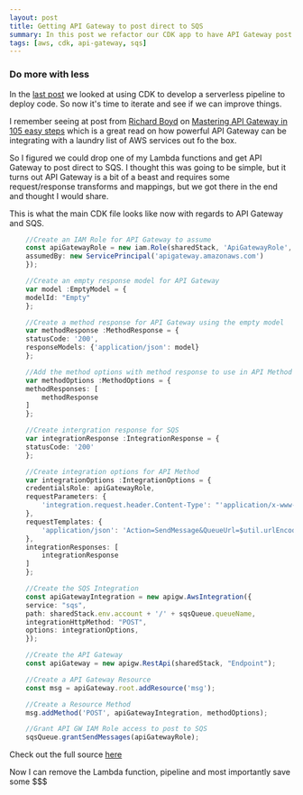 ```yaml
---
layout: post
title: Getting API Gateway to post direct to SQS
summary: In this post we refactor our CDK app to have API Gateway post directly to SQS and remove the need for Lambda to do this.
tags: [aws, cdk, api-gateway, sqs]
---
```


### Do more with less

In the [last post] we looked at using CDK to develop a serverless pipeline to deploy code. So now it's time to iterate and see if we can improve things.

I remember seeing at post from [Richard Boyd] on [Mastering API Gateway in 105 easy steps] which is a great read on how powerful API Gateway can be integrating with a laundry list of AWS services out fo the box.

So I figured we could drop one of my Lambda functions and get API Gateway to post direct to SQS. I thought this was going to be simple, but it turns out API Gateway is a bit of a beast and requires some request/response transforms and mappings, but we got there in the end and thought I would share.

This is what the main CDK file looks like now with regards to API Gateway and SQS.

```typescript
    //Create an IAM Role for API Gateway to assume
    const apiGatewayRole = new iam.Role(sharedStack, 'ApiGatewayRole', {
    assumedBy: new ServicePrincipal('apigateway.amazonaws.com')
    });

    //Create an empty response model for API Gateway
    var model :EmptyModel = {
    modelId: "Empty"
    };

    //Create a method response for API Gateway using the empty model
    var methodResponse :MethodResponse = {
    statusCode: '200',
    responseModels: {'application/json': model}
    };

    //Add the method options with method response to use in API Method
    var methodOptions :MethodOptions = {
    methodResponses: [
        methodResponse
    ]
    };

    //Create intergration response for SQS
    var integrationResponse :IntegrationResponse = {
    statusCode: '200'
    };

    //Create integration options for API Method
    var integrationOptions :IntegrationOptions = {
    credentialsRole: apiGatewayRole,
    requestParameters: {
        'integration.request.header.Content-Type': "'application/x-www-form-urlencoded'"
    },
    requestTemplates: {
        'application/json': 'Action=SendMessage&QueueUrl=$util.urlEncode("' + sqsQueue.queueUrl + '")&MessageBody=$util.urlEncode($input.body)'
    },
    integrationResponses: [
        integrationResponse
    ]
    };

    //Create the SQS Integration
    const apiGatewayIntegration = new apigw.AwsIntegration({ 
    service: "sqs",
    path: sharedStack.env.account + '/' + sqsQueue.queueName,
    integrationHttpMethod: "POST",
    options: integrationOptions,
    });

    //Create the API Gateway
    const apiGateway = new apigw.RestApi(sharedStack, "Endpoint");

    //Create a API Gateway Resource
    const msg = apiGateway.root.addResource('msg');

    //Create a Resource Method
    msg.addMethod('POST', apiGatewayIntegration, methodOptions);

    //Grant API GW IAM Role access to post to SQS
    sqsQueue.grantSendMessages(apiGatewayRole);
```

Check out the full source [here]

Now I can remove the Lambda function, pipeline and most importantly save some $$$

[last post]: https://msimpson.co.nz/AWS-CDK
[Richard Boyd]: https://twitter.com/rchrdbyd
[Mastering API Gateway in 105 easy steps]: https://rboyd.dev/e41a775d-3dd6-4a9f-ab45-b01f3bddab83
[here]: https://github.com/msimpsonnz/cdk-ci-cd